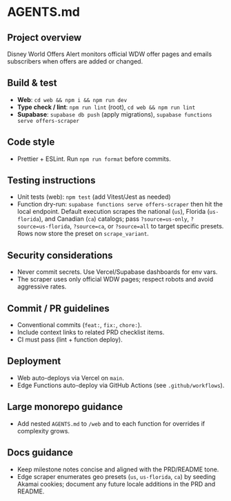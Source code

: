 # AGENTS.md

## Project overview
Disney World Offers Alert monitors official WDW offer pages and emails subscribers when offers are added or changed.

## Build & test
- **Web**: `cd web && npm i && npm run dev`
- **Type check / lint**: `npm run lint` (root), `cd web && npm run lint`
- **Supabase**: `supabase db push` (apply migrations), `supabase functions serve offers-scraper`

## Code style
- Prettier + ESLint. Run `npm run format` before commits.

## Testing instructions
- Unit tests (web): `npm test` (add Vitest/Jest as needed)
- Function dry-run: `supabase functions serve offers-scraper` then hit the local endpoint. Default execution scrapes the national (`us`), Florida (`us-florida`), and Canadian (`ca`) catalogs; pass `?source=us-only`, `?source=us-florida`, `?source=ca`, or `?source=all` to target specific presets. Rows now store the preset on `scrape_variant`.

## Security considerations
- Never commit secrets. Use Vercel/Supabase dashboards for env vars.
- The scraper uses only official WDW pages; respect robots and avoid aggressive rates.

## Commit / PR guidelines
- Conventional commits (`feat:`, `fix:`, `chore:`).
- Include context links to related PRD checklist items.
- CI must pass (lint + function deploy).

## Deployment
- Web auto-deploys via Vercel on `main`.
- Edge Functions auto-deploy via GitHub Actions (see `.github/workflows`).

## Large monorepo guidance
- Add nested `AGENTS.md` to `/web` and to each function for overrides if complexity grows.

## Docs guidance
- Keep milestone notes concise and aligned with the PRD/README tone.
- Edge scraper enumerates geo presets (`us`, `us-florida`, `ca`) by seeding Akamai cookies; document any future locale additions in the PRD and README.
